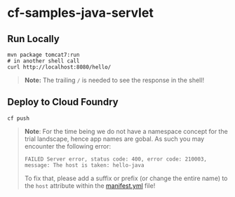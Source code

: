cf-samples-java-servlet
=====================

Run Locally
-----------

```
mvn package tomcat7:run
# in another shell call
curl http://localhost:8080/hello/
```

> **Note:** The trailing `/` is needed to see the response in the shell!



Deploy to Cloud Foundry
-----------------------------

```
cf push
```

> **Note**: For the time being we do not have a namespace concept for the trial landscape, hence app names are gobal. As such you may encounter the following error:
>
> `FAILED Server error, status code: 400, error code: 210003, message: The host is taken: hello-java`
>
> To fix that, please add a suffix or prefix (or change the entire name) to the `host` attribute within the [manifest.yml](/manifest.yml) file!

